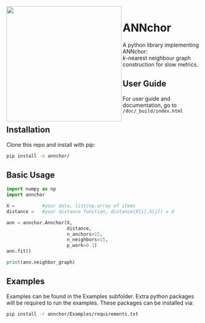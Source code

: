 <img align="left" src="https://github.com/gchq/annchor/raw/main/doc/images/logo.svg" width="300">

# ANNchor
A python library implementing ANNchor:<br>
*k*-nearest neighbour graph construction for slow metrics.

## User Guide
For user guide and documentation, go to ```/doc/_build/index.html```

## Installation
Clone this repo and install with pip:
```bash
pip install -e annchor/
```

## Basic Usage

```python
import numpy as np
import annchor

X =          #your data, list/np.array of items
distance =   #your distance function, distance(X[i],X[j]) = d

ann = annchor.Annchor(X,
                      distance,
                      n_anchors=15,
                      n_neighbors=15,
                      p_work=0.1)
ann.fit()

print(ann.neighbor_graph)

```

## Examples
Examples can be found in the Examples subfolder.
Extra python packages will be required to run the examples.
These packages can be installed via:
```bash
pip install -r annchor/Examples/requirements.txt
```

